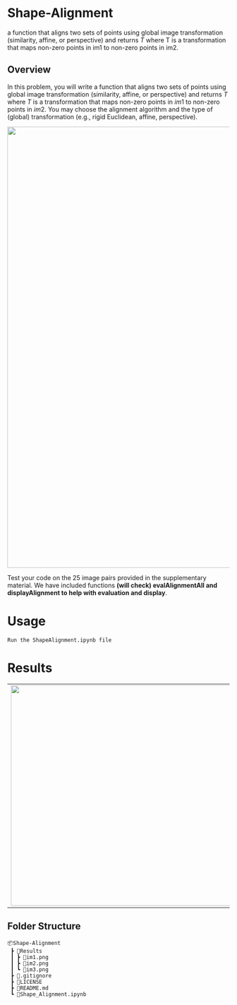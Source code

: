 # Shape-Alignment
a function that aligns two sets of points using global image transformation (similarity, affine, or perspective) and returns $T$  where T is a transformation that maps non-zero points in im1 to non-zero points in im2.

## Overview
In this problem, you will write a function that aligns two sets of points using global image transformation (similarity, affine, or perspective) and returns $T$  where $T$ is a transformation that maps non-zero points in $im1$ to non-zero points in $im2$. You may choose the alignment algorithm and the type of (global) transformation (e.g., rigid Euclidean, affine, perspective).


<img src="https://drive.google.com/uc?id=1PnWIy9ZdP9SGkmGNtFCJ-JzKLwmW-qaN" width="1000"/>

Test your code on the 25 image pairs provided in the supplementary material. We have included functions 
**(will check) evalAlignmentAll and displayAlignment to help with evaluation and display**.

# Usage
```
Run the ShapeAlignment.ipynb file
```

# Results

<table>
    <tr>
        <td><img src="https://drive.google.com/uc?id=1PnWIy9ZdP9SGkmGNtFCJ-JzKLwmW-qaN" width="500"/></td>
        <td><img src="https://drive.google.com/uc?id=1PnWIy9ZdP9SGkmGNtFCJ-JzKLwmW-qaN" width="500"/></td>
    </tr>
</table>

## Folder Structure
```
📦Shape-Alignment
 ┣ 📂Results
 ┃ ┣ 📜im1.png
 ┃ ┣ 📜im2.png
 ┃ ┗ 📜im3.png
 ┣ 📜.gitignore
 ┣ 📜LICENSE
 ┣ 📜README.md
 ┗ 📜Shape_Alignment.ipynb
```